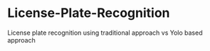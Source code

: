 # License-Plate-Recognition
License plate recognition using traditional approach vs Yolo based approach
